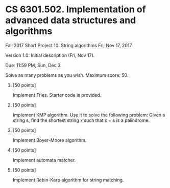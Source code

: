 # CS 6301.502. Implementation of advanced data structures and algorithms

Fall 2017
Short Project 10: String algorithms
Fri, Nov 17, 2017

Version 1.0: Initial description (Fri, Nov 17).

Due: 11:59 PM, Sun, Dec 3.

Solve as many problems as you wish.  Maximum score: 50.

1.  [50 points]
    
    Implement Tries.  Starter code is provided.

2.  [50 points]
    
    Implement KMP algorithm.  Use it to solve the following problem:
    Given a string s, find the shortest string x such that x + s is a palindrome.

3.  [50 points]
    
    Implement Boyer-Moore algorithm.

4.  [50 points]
    
    Implement automata matcher.

5.  [50 points]
    
    Implement Rabin-Karp algorithm for string matching.
